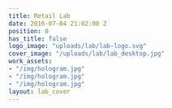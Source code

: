 ```yaml
---
title: Retail Lab
date: 2016-07-04 21:02:00 Z
position: 0
has_title: false
logo_image: "uploads/lab/lab-logo.svg"
cover_image: "/uploads/lab/lab_desktop.jpg"
work_assets:
- "/img/hologram.jpg"
- "/img/hologram.jpg"
- "/img/hologram.jpg"
layout: lab_cover
---
```

